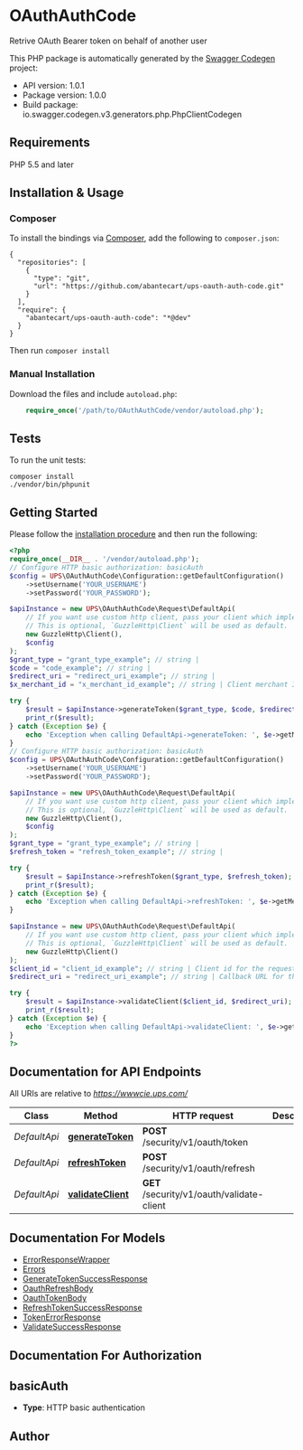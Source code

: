 # OAuthAuthCode
Retrive OAuth Bearer token on behalf of another user

This PHP package is automatically generated by the [Swagger Codegen](https://github.com/swagger-api/swagger-codegen) project:

- API version: 1.0.1
- Package version: 1.0.0
- Build package: io.swagger.codegen.v3.generators.php.PhpClientCodegen

## Requirements

PHP 5.5 and later

## Installation & Usage
### Composer

To install the bindings via [Composer](http://getcomposer.org/), add the following to `composer.json`:

```
{
  "repositories": [
    {
      "type": "git",
      "url": "https://github.com/abantecart/ups-oauth-auth-code.git"
    }
  ],
  "require": {
    "abantecart/ups-oauth-auth-code": "*@dev"
  }
}
```

Then run `composer install`

### Manual Installation

Download the files and include `autoload.php`:

```php
    require_once('/path/to/OAuthAuthCode/vendor/autoload.php');
```

## Tests

To run the unit tests:

```
composer install
./vendor/bin/phpunit
```

## Getting Started

Please follow the [installation procedure](#installation--usage) and then run the following:

```php
<?php
require_once(__DIR__ . '/vendor/autoload.php');
// Configure HTTP basic authorization: basicAuth
$config = UPS\OAuthAuthCode\Configuration::getDefaultConfiguration()
    ->setUsername('YOUR_USERNAME')
    ->setPassword('YOUR_PASSWORD');

$apiInstance = new UPS\OAuthAuthCode\Request\DefaultApi(
    // If you want use custom http client, pass your client which implements `GuzzleHttp\ClientInterface`.
    // This is optional, `GuzzleHttp\Client` will be used as default.
    new GuzzleHttp\Client(),
    $config
);
$grant_type = "grant_type_example"; // string | 
$code = "code_example"; // string | 
$redirect_uri = "redirect_uri_example"; // string | 
$x_merchant_id = "x_merchant_id_example"; // string | Client merchant ID

try {
    $result = $apiInstance->generateToken($grant_type, $code, $redirect_uri, $x_merchant_id);
    print_r($result);
} catch (Exception $e) {
    echo 'Exception when calling DefaultApi->generateToken: ', $e->getMessage(), PHP_EOL;
}
// Configure HTTP basic authorization: basicAuth
$config = UPS\OAuthAuthCode\Configuration::getDefaultConfiguration()
    ->setUsername('YOUR_USERNAME')
    ->setPassword('YOUR_PASSWORD');

$apiInstance = new UPS\OAuthAuthCode\Request\DefaultApi(
    // If you want use custom http client, pass your client which implements `GuzzleHttp\ClientInterface`.
    // This is optional, `GuzzleHttp\Client` will be used as default.
    new GuzzleHttp\Client(),
    $config
);
$grant_type = "grant_type_example"; // string | 
$refresh_token = "refresh_token_example"; // string | 

try {
    $result = $apiInstance->refreshToken($grant_type, $refresh_token);
    print_r($result);
} catch (Exception $e) {
    echo 'Exception when calling DefaultApi->refreshToken: ', $e->getMessage(), PHP_EOL;
}

$apiInstance = new UPS\OAuthAuthCode\Request\DefaultApi(
    // If you want use custom http client, pass your client which implements `GuzzleHttp\ClientInterface`.
    // This is optional, `GuzzleHttp\Client` will be used as default.
    new GuzzleHttp\Client()
);
$client_id = "client_id_example"; // string | Client id for the requesting application.
$redirect_uri = "redirect_uri_example"; // string | Callback URL for the requesting application.

try {
    $result = $apiInstance->validateClient($client_id, $redirect_uri);
    print_r($result);
} catch (Exception $e) {
    echo 'Exception when calling DefaultApi->validateClient: ', $e->getMessage(), PHP_EOL;
}
?>
```

## Documentation for API Endpoints

All URIs are relative to *https://wwwcie.ups.com/*

Class | Method | HTTP request | Description
------------ | ------------- | ------------- | -------------
*DefaultApi* | [**generateToken**](docs/Api/DefaultApi.md#generatetoken) | **POST** /security/v1/oauth/token | 
*DefaultApi* | [**refreshToken**](docs/Api/DefaultApi.md#refreshtoken) | **POST** /security/v1/oauth/refresh | 
*DefaultApi* | [**validateClient**](docs/Api/DefaultApi.md#validateclient) | **GET** /security/v1/oauth/validate-client | 

## Documentation For Models

 - [ErrorResponseWrapper](docs/Model/ErrorResponseWrapper.md)
 - [Errors](docs/Model/Errors.md)
 - [GenerateTokenSuccessResponse](docs/Model/GenerateTokenSuccessResponse.md)
 - [OauthRefreshBody](docs/Model/OauthRefreshBody.md)
 - [OauthTokenBody](docs/Model/OauthTokenBody.md)
 - [RefreshTokenSuccessResponse](docs/Model/RefreshTokenSuccessResponse.md)
 - [TokenErrorResponse](docs/Model/TokenErrorResponse.md)
 - [ValidateSuccessResponse](docs/Model/ValidateSuccessResponse.md)

## Documentation For Authorization


## basicAuth

- **Type**: HTTP basic authentication


## Author



